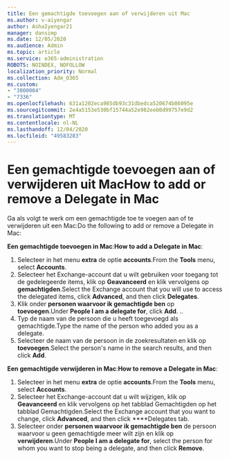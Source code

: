 ```yaml
---
title: Een gemachtigde toevoegen aan of verwijderen uit Mac
ms.author: v-aiyengar
author: AshaIyengar21
manager: dansimp
ms.date: 12/05/2020
ms.audience: Admin
ms.topic: article
ms.service: o365-administration
ROBOTS: NOINDEX, NOFOLLOW
localization_priority: Normal
ms.collection: Adm_O365
ms.custom:
- "3800004"
- "7336"
ms.openlocfilehash: 631a1202eca985db93c31dbedca520674b06095e
ms.sourcegitcommit: 2e4a5153e530bf15744a52e982eeb0d99757e9d2
ms.translationtype: MT
ms.contentlocale: nl-NL
ms.lasthandoff: 12/04/2020
ms.locfileid: "49583283"
---
```

# <a name="how-to-add-or-remove-a-delegate-in-mac"></a><span data-ttu-id="94464-102">Een gemachtigde toevoegen aan of verwijderen uit Mac</span><span class="sxs-lookup"><span data-stu-id="94464-102">How to add or remove a Delegate in Mac</span></span>

<span data-ttu-id="94464-103">Ga als volgt te werk om een gemachtigde toe te voegen aan of te verwijderen uit een Mac:</span><span class="sxs-lookup"><span data-stu-id="94464-103">Do the following to add or remove a Delegate in Mac:</span></span>

<span data-ttu-id="94464-104">**Een gemachtigde toevoegen in Mac**:</span><span class="sxs-lookup"><span data-stu-id="94464-104">**How to add a Delegate in Mac**:</span></span>

1. <span data-ttu-id="94464-105">Selecteer in het menu **extra** de optie **accounts**.</span><span class="sxs-lookup"><span data-stu-id="94464-105">From the **Tools** menu, select **Accounts**.</span></span>
1. <span data-ttu-id="94464-106">Selecteer het Exchange-account dat u wilt gebruiken voor toegang tot de gedelegeerde items, klik op **Geavanceerd** en klik vervolgens op **gemachtigden**.</span><span class="sxs-lookup"><span data-stu-id="94464-106">Select the Exchange account that you will use to access the delegated items, click **Advanced**, and then click **Delegates**.</span></span>
1. <span data-ttu-id="94464-107">Klik onder **personen waarvoor ik gemachtigde ben** op **toevoegen**.</span><span class="sxs-lookup"><span data-stu-id="94464-107">Under **People I am a delegate for**, click **Add**.</span></span> <span data-ttu-id="94464-108">.</span><span class="sxs-lookup"><span data-stu-id="94464-108">.</span></span>
1. <span data-ttu-id="94464-109">Typ de naam van de persoon die u heeft toegevoegd als gemachtigde.</span><span class="sxs-lookup"><span data-stu-id="94464-109">Type the name of the person who added you as a delegate.</span></span>
1. <span data-ttu-id="94464-110">Selecteer de naam van de persoon in de zoekresultaten en klik op **toevoegen**.</span><span class="sxs-lookup"><span data-stu-id="94464-110">Select the person's name in the search results, and then click **Add**.</span></span>
 
<span data-ttu-id="94464-111">**Een gemachtigde verwijderen in Mac**:</span><span class="sxs-lookup"><span data-stu-id="94464-111">**How to remove a Delegate in Mac**:</span></span>

1. <span data-ttu-id="94464-112">Selecteer in het menu **extra** de optie **accounts**.</span><span class="sxs-lookup"><span data-stu-id="94464-112">From the **Tools** menu, select **Accounts**.</span></span>
1. <span data-ttu-id="94464-113">Selecteer het Exchange-account dat u wilt wijzigen, klik op **Geavanceerd** en klik vervolgens op het tabblad Gemachtigden op het tabblad Gemachtigden.</span><span class="sxs-lookup"><span data-stu-id="94464-113">Select the Exchange account that you want to change, click **Advanced**, and then click \*\*\*\*Delegates tab.</span></span>
1. <span data-ttu-id="94464-114">Selecteer onder **personen waarvoor ik gemachtigde ben** de persoon waarvoor u geen gemachtigde meer wilt zijn en klik op **verwijderen**.</span><span class="sxs-lookup"><span data-stu-id="94464-114">Under **People I am a delegate for**, select the person for whom you want to stop being a delegate, and then click **Remove**.</span></span>
